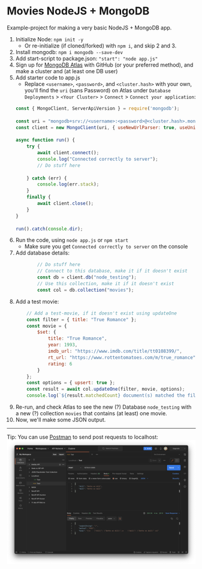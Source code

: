 # Movies NodeJS + MongoDB

Example-project for making a very basic NodeJS + MongoDB app.

1. Initialize Node: `npm init -y`
    * Or re-initialize (if cloned/forked) with `npm i`, and skip 2 and 3.
1. Install mongodb: `npm i mongodb --save-dev`
1. Add start-script to package.json: `"start": "node app.js"`
1. Sign up for [MongoDB Atlas](https://www.mongodb.com/atlas) with GitHub (or your preferred method), and make a cluster and (at least one DB user)
1. Add starter code to app.js
    * Replace `<username>`, `<password>`, and `<cluster.hash>` with your own, you'll find the `uri` (sans Password) on Atlas under `Database Deployments` > `<Your Cluster>` > `Connect` > `Connect your application`:
    ```js
    const { MongoClient, ServerApiVersion } = require('mongodb');

    const uri = "mongodb+srv://<username>:<password>@<cluster.hash>.mongodb.net/?retryWrites=true&w=majority";
    const client = new MongoClient(uri, { useNewUrlParser: true, useUnifiedTopology: true, serverApi: ServerApiVersion.v1 });

    async function run() {
        try {
            await client.connect();
            console.log("Connected correctly to server");
            // Do stuff here

        } catch (err) {
            console.log(err.stack);
        }
        finally {
            await client.close();
        }
    }

    run().catch(console.dir);
    ```
1. Run the code, using `node app.js` or `npm start`
    * Make sure you get `Connected correctly to server` on the console
1. Add database details: 
    ```js
            // Do stuff here
            // Connect to this database, make it if it doesn't exist
            const db = client.db("node_testing");
            // Use this collection, make it if it doesn't exist
            const col = db.collection("movies");
    ```
1. Add a test movie: 
    ```js
        // Add a test-movie, if it doesn't exist using updateOne
        const filter = { title: "True Romance" };
        const movie = {
            $set: {
                title: "True Romance", 
                year: 1993, 
                imdb_url: "https://www.imdb.com/title/tt0108399/",
                rt_url: "https://www.rottentomatoes.com/m/true_romance",
                rating: 6    
            }
        };
        const options = { upsert: true };
        const result = await col.updateOne(filter, movie, options);
        console.log(`${result.matchedCount} document(s) matched the filter`);
    ```
1. Re-run, and check Atlas to see the new (?) Database `node_testing` with a new (?) collection `movies` that contains (at least) one movie.
1. Now, we'll make some JSON output.


---

Tip: You can use [Postman](https://www.postman.com/product/what-is-postman/) to send post requests to localhost: 
![](./resources/postman-localhost.png)